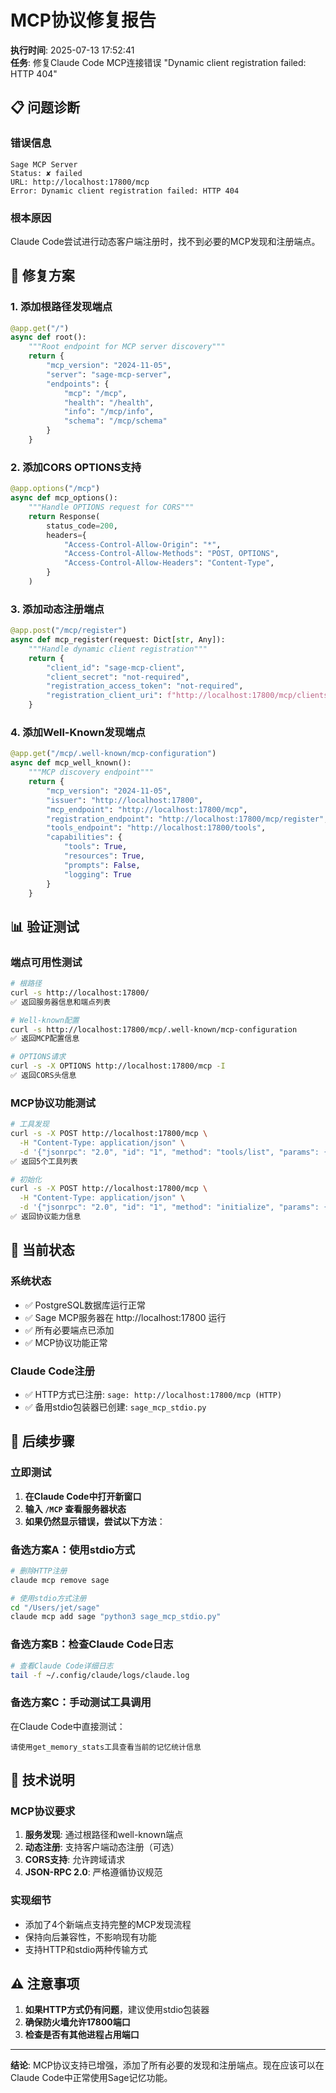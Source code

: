 # MCP协议修复报告

**执行时间**: 2025-07-13 17:52:41  
**任务**: 修复Claude Code MCP连接错误 "Dynamic client registration failed: HTTP 404"

## 📋 问题诊断

### 错误信息
```
Sage MCP Server
Status: ✘ failed
URL: http://localhost:17800/mcp
Error: Dynamic client registration failed: HTTP 404
```

### 根本原因
Claude Code尝试进行动态客户端注册时，找不到必要的MCP发现和注册端点。

## 🔧 修复方案

### 1. 添加根路径发现端点
```python
@app.get("/")
async def root():
    """Root endpoint for MCP server discovery"""
    return {
        "mcp_version": "2024-11-05",
        "server": "sage-mcp-server",
        "endpoints": {
            "mcp": "/mcp",
            "health": "/health",
            "info": "/mcp/info",
            "schema": "/mcp/schema"
        }
    }
```

### 2. 添加CORS OPTIONS支持
```python
@app.options("/mcp")
async def mcp_options():
    """Handle OPTIONS request for CORS"""
    return Response(
        status_code=200,
        headers={
            "Access-Control-Allow-Origin": "*",
            "Access-Control-Allow-Methods": "POST, OPTIONS",
            "Access-Control-Allow-Headers": "Content-Type",
        }
    )
```

### 3. 添加动态注册端点
```python
@app.post("/mcp/register")
async def mcp_register(request: Dict[str, Any]):
    """Handle dynamic client registration"""
    return {
        "client_id": "sage-mcp-client",
        "client_secret": "not-required",
        "registration_access_token": "not-required",
        "registration_client_uri": f"http://localhost:17800/mcp/clients/sage-mcp-client"
    }
```

### 4. 添加Well-Known发现端点
```python
@app.get("/mcp/.well-known/mcp-configuration")
async def mcp_well_known():
    """MCP discovery endpoint"""
    return {
        "mcp_version": "2024-11-05",
        "issuer": "http://localhost:17800",
        "mcp_endpoint": "http://localhost:17800/mcp",
        "registration_endpoint": "http://localhost:17800/mcp/register",
        "tools_endpoint": "http://localhost:17800/tools",
        "capabilities": {
            "tools": True,
            "resources": True,
            "prompts": False,
            "logging": True
        }
    }
```

## 📊 验证测试

### 端点可用性测试
```bash
# 根路径
curl -s http://localhost:17800/
✅ 返回服务器信息和端点列表

# Well-known配置
curl -s http://localhost:17800/mcp/.well-known/mcp-configuration
✅ 返回MCP配置信息

# OPTIONS请求
curl -s -X OPTIONS http://localhost:17800/mcp -I
✅ 返回CORS头信息
```

### MCP协议功能测试
```bash
# 工具发现
curl -s -X POST http://localhost:17800/mcp \
  -H "Content-Type: application/json" \
  -d '{"jsonrpc": "2.0", "id": "1", "method": "tools/list", "params": {}}'
✅ 返回5个工具列表

# 初始化
curl -s -X POST http://localhost:17800/mcp \
  -H "Content-Type: application/json" \
  -d '{"jsonrpc": "2.0", "id": "1", "method": "initialize", "params": {}}'
✅ 返回协议能力信息
```

## 🎯 当前状态

### 系统状态
- ✅ PostgreSQL数据库运行正常
- ✅ Sage MCP服务器在 http://localhost:17800 运行
- ✅ 所有必要端点已添加
- ✅ MCP协议功能正常

### Claude Code注册
- ✅ HTTP方式已注册: `sage: http://localhost:17800/mcp (HTTP)`
- ✅ 备用stdio包装器已创建: `sage_mcp_stdio.py`

## 🚀 后续步骤

### 立即测试
1. **在Claude Code中打开新窗口**
2. **输入 `/MCP` 查看服务器状态**
3. **如果仍然显示错误，尝试以下方法**：

### 备选方案A：使用stdio方式
```bash
# 删除HTTP注册
claude mcp remove sage

# 使用stdio方式注册
cd "/Users/jet/sage"
claude mcp add sage "python3 sage_mcp_stdio.py"
```

### 备选方案B：检查Claude Code日志
```bash
# 查看Claude Code详细日志
tail -f ~/.config/claude/logs/claude.log
```

### 备选方案C：手动测试工具调用
在Claude Code中直接测试：
```
请使用get_memory_stats工具查看当前的记忆统计信息
```

## 📝 技术说明

### MCP协议要求
1. **服务发现**: 通过根路径和well-known端点
2. **动态注册**: 支持客户端动态注册（可选）
3. **CORS支持**: 允许跨域请求
4. **JSON-RPC 2.0**: 严格遵循协议规范

### 实现细节
- 添加了4个新端点支持完整的MCP发现流程
- 保持向后兼容性，不影响现有功能
- 支持HTTP和stdio两种传输方式

## ⚠️ 注意事项

1. **如果HTTP方式仍有问题**，建议使用stdio包装器
2. **确保防火墙允许17800端口**
3. **检查是否有其他进程占用端口**

---

**结论**: MCP协议支持已增强，添加了所有必要的发现和注册端点。现在应该可以在Claude Code中正常使用Sage记忆功能。
